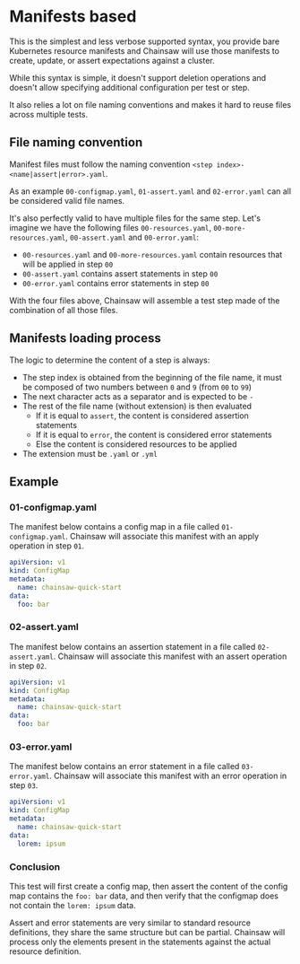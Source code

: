 # Manifests based

This is the simplest and less verbose supported syntax, you provide bare Kubernetes resource manifests and Chainsaw will use those manifests to create, update, or assert expectations against a cluster.

While this syntax is simple, it doesn't support deletion operations and doesn't allow specifying additional configuration per test or step.

It also relies a lot on file naming conventions and makes it hard to reuse files across multiple tests.

## File naming convention

Manifest files must follow the naming convention `<step index>-<name|assert|error>.yaml`.

As an example `00-configmap.yaml`, `01-assert.yaml` and `02-error.yaml` can all be considered valid file names.

It's also perfectly valid to have multiple files for the same step. Let's imagine we have the following files `00-resources.yaml`, `00-more-resources.yaml`, `00-assert.yaml` and `00-error.yaml`:

- `00-resources.yaml` and `00-more-resources.yaml` contain resources that will be applied in step `00`
- `00-assert.yaml` contains assert statements in step `00`
- `00-error.yaml` contains error statements in step `00`

With the four files above, Chainsaw will assemble a test step made of the combination of all those files.

## Manifests loading process

The logic to determine the content of a step is always:

- The step index is obtained from the beginning of the file name, it must be composed of two numbers between `0` and `9` (from `00` to `99`)
- The next character acts as a separator and is expected to be `-`
- The rest of the file name (without extension) is then evaluated
    - If it is equal to `assert`, the content is considered assertion statements
    - If it is equal to `error`, the content is considered error statements
    - Else the content is considered resources to be applied
- The extension must be `.yaml` or `.yml`

## Example

### 01-configmap.yaml

The manifest below contains a config map in a file called `01-configmap.yaml`. Chainsaw will associate this manifest with an apply operation in step `01`.

```yaml
apiVersion: v1
kind: ConfigMap
metadata:
  name: chainsaw-quick-start
data:
  foo: bar
```

### 02-assert.yaml

The manifest below contains an assertion statement in a file called `02-assert.yaml`. Chainsaw will associate this manifest with an assert operation in step `02`.

```yaml
apiVersion: v1
kind: ConfigMap
metadata:
  name: chainsaw-quick-start
data:
  foo: bar
```

### 03-error.yaml

The manifest below contains an error statement in a file called `03-error.yaml`. Chainsaw will associate this manifest with an error operation in step `03`.

```yaml
apiVersion: v1
kind: ConfigMap
metadata:
  name: chainsaw-quick-start
data:
  lorem: ipsum
```

### Conclusion

This test will first create a config map, then assert the content of the config map contains the `foo: bar` data, and then verify that the configmap does not contain the `lorem: ipsum` data.

Assert and error statements are very similar to standard resource definitions, they share the same structure but can be partial. Chainsaw will process only the elements present in the statements against the actual resource definition.
